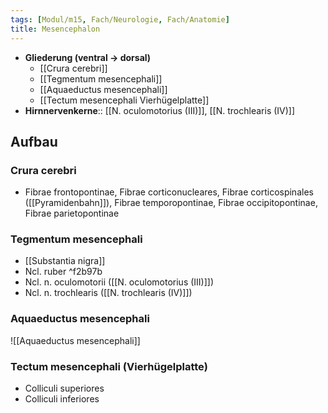 ```yaml
---
tags: [Modul/m15, Fach/Neurologie, Fach/Anatomie]
title: Mesencephalon
---
```

- **Gliederung (ventral → dorsal)**
	- [[Crura cerebri]]
	- [[Tegmentum mesencephali]]
	- [[Aquaeductus mesencephali]]
	- [[Tectum mesencephali Vierhügelplatte]]
- **Hirnnervenkerne**:: [[N. oculomotorius (III)]], [[N. trochlearis (IV)]]
## Aufbau
### Crura cerebri
- Fibrae frontopontinae, Fibrae corticonucleares, Fibrae corticospinales ([[Pyramidenbahn]]), Fibrae temporopontinae, Fibrae occipitopontinae, Fibrae parietopontinae
### Tegmentum mesencephali
- [[Substantia nigra]]
- Ncl. ruber ^f2b97b
- Ncl. n. oculomotorii ([[N. oculomotorius (III)]])
- Ncl. n. trochlearis ([[N. trochlearis (IV)]])
### Aquaeductus mesencephali
![[Aquaeductus mesencephali]]
### Tectum mesencephali (Vierhügelplatte)
- Colliculi superiores
- Colliculi inferiores
